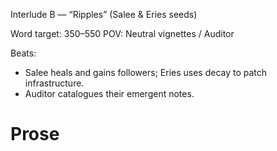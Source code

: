 Interlude B — “Ripples” (Salee & Eries seeds)

Word target: 350–550
POV: Neutral vignettes / Auditor

Beats:
- Salee heals and gains followers; Eries uses decay to patch infrastructure.
- Auditor catalogues their emergent notes.

# Prose


